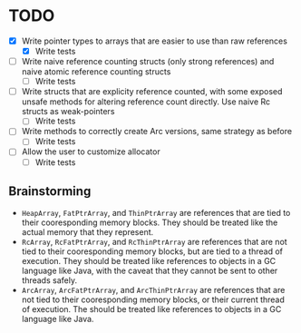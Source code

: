 ---
---
# TODO
- [X] Write pointer types to arrays that are easier to use than raw references
   - [X] Write tests
- [ ] Write naive reference counting structs (only strong references) and naive
      atomic reference counting structs
   - [ ] Write tests
- [ ] Write structs that are explicity reference counted, with some exposed unsafe
      methods for altering reference count directly. Use naive Rc structs as weak-pointers
   - [ ] Write tests
- [ ] Write methods to correctly create Arc versions, same strategy as before
   - [ ] Write tests
- [ ] Allow the user to customize allocator
   - [ ] Write tests

## Brainstorming
-  `HeapArray`, `FatPtrArray`, and `ThinPtrArray` are references that are tied to
   their cooresponding memory blocks. They should be treated like the actual memory
   that they represent.
-  `RcArray`, `RcFatPtrArray`, and `RcThinPtrArray` are references that are not tied
   to their cooresponding memory blocks, but are tied to a thread of execution.
   They should be treated like references to objects in a GC language like Java,
   with the caveat that they cannot be sent to other threads safely.
-  `ArcArray`, `ArcFatPtrArray`, and `ArcThinPtrArray` are references that are not
   tied to their cooresponding memory blocks, or their current thread of execution.
   The should be treated like references to objects in a GC language like Java.
